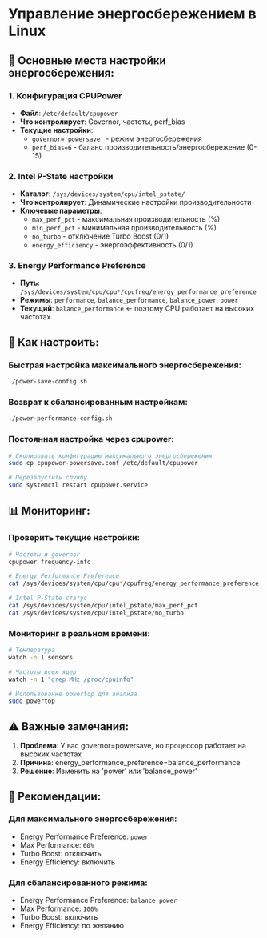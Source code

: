 # Управление энергосбережением в Linux

## 📍 Основные места настройки энергосбережения:

### 1. **Конфигурация CPUPower**

- **Файл**: `/etc/default/cpupower`
- **Что контролирует**: Governor, частоты, perf_bias
- **Текущие настройки**:
  - `governor='powersave'` - режим энергосбережения
  - `perf_bias=6` - баланс производительность/энергосбережение (0-15)

### 2. **Intel P-State настройки**

- **Каталог**: `/sys/devices/system/cpu/intel_pstate/`
- **Что контролирует**: Динамические настройки производительности
- **Ключевые параметры**:
  - `max_perf_pct` - максимальная производительность (%)
  - `min_perf_pct` - минимальная производительность (%)
  - `no_turbo` - отключение Turbo Boost (0/1)
  - `energy_efficiency` - энергоэффективность (0/1)

### 3. **Energy Performance Preference**

- **Путь**: `/sys/devices/system/cpu/cpu*/cpufreq/energy_performance_preference`
- **Режимы**: `performance`, `balance_performance`, `balance_power`, `power`
- **Текущий**: `balance_performance` ← поэтому CPU работает на высоких частотах

## 🔧 Как настроить:

### Быстрая настройка максимального энергосбережения:

```bash
./power-save-config.sh
```

### Возврат к сбалансированным настройкам:

```bash
./power-performance-config.sh
```

### Постоянная настройка через cpupower:

```bash
# Скопировать конфигурацию максимального энергосбережения
sudo cp cpupower-powersave.conf /etc/default/cpupower

# Перезапустить службу
sudo systemctl restart cpupower.service
```

## 📊 Мониторинг:

### Проверить текущие настройки:

```bash
# Частоты и governor
cpupower frequency-info

# Energy Performance Preference
cat /sys/devices/system/cpu/cpu*/cpufreq/energy_performance_preference | uniq

# Intel P-State статус
cat /sys/devices/system/cpu/intel_pstate/max_perf_pct
cat /sys/devices/system/cpu/intel_pstate/no_turbo
```

### Мониторинг в реальном времени:

```bash
# Температура
watch -n 1 sensors

# Частоты всех ядер
watch -n 1 "grep MHz /proc/cpuinfo"

# Использование powertop для анализа
sudo powertop
```

## ⚠️ Важные замечания:

1. **Проблема**: У вас governor=powersave, но процессор работает на высоких частотах
2. **Причина**: energy_performance_preference=balance_performance
3. **Решение**: Изменить на 'power' или 'balance_power'

## 🎯 Рекомендации:

### Для максимального энергосбережения:

- Energy Performance Preference: `power`
- Max Performance: `60%`
- Turbo Boost: отключить
- Energy Efficiency: включить

### Для сбалансированного режима:

- Energy Performance Preference: `balance_power`
- Max Performance: `100%`
- Turbo Boost: включить
- Energy Efficiency: по желанию
